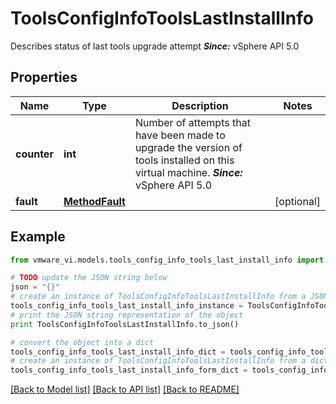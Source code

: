 # ToolsConfigInfoToolsLastInstallInfo

Describes status of last tools upgrade attempt  ***Since:*** vSphere API 5.0 

## Properties
Name | Type | Description | Notes
------------ | ------------- | ------------- | -------------
**counter** | **int** | Number of attempts that have been made to upgrade the version of tools installed on this virtual machine.  ***Since:*** vSphere API 5.0  | 
**fault** | [**MethodFault**](MethodFault.md) |  | [optional] 

## Example

```python
from vmware_vi.models.tools_config_info_tools_last_install_info import ToolsConfigInfoToolsLastInstallInfo

# TODO update the JSON string below
json = "{}"
# create an instance of ToolsConfigInfoToolsLastInstallInfo from a JSON string
tools_config_info_tools_last_install_info_instance = ToolsConfigInfoToolsLastInstallInfo.from_json(json)
# print the JSON string representation of the object
print ToolsConfigInfoToolsLastInstallInfo.to_json()

# convert the object into a dict
tools_config_info_tools_last_install_info_dict = tools_config_info_tools_last_install_info_instance.to_dict()
# create an instance of ToolsConfigInfoToolsLastInstallInfo from a dict
tools_config_info_tools_last_install_info_form_dict = tools_config_info_tools_last_install_info.from_dict(tools_config_info_tools_last_install_info_dict)
```
[[Back to Model list]](../README.md#documentation-for-models) [[Back to API list]](../README.md#documentation-for-api-endpoints) [[Back to README]](../README.md)



